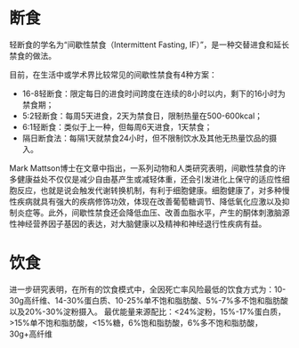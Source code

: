 

# 断食

轻断食的学名为“间歇性禁食（Intermittent Fasting, IF）”，是一种交替进食和延长禁食的做法。

目前，在生活中或学术界比较常见的间歇性禁食有4种方案：

- 16-8轻断食：限定每日的进食时间跨度在连续的8小时以内，剩下的16小时为禁食期；
- 5:2轻断食：每周5天进食，2天为禁食日，限制热量在500-600kcal；
- 6:1轻断食：类似于上一种，但每周6天进食，1天禁食；
- 隔日断食法：每隔1天就禁食24小时，但不限制饮水及其他无热量饮品的摄入。


Mark Mattson博士在文章中指出，一系列动物和人类研究表明，间歇性禁食的许多健康益处不仅仅是减少自由基产生或减轻体重，还会引发进化上保守的适应性细胞反应，也就是说会触发代谢转换机制，有利于细胞健康。细胞健康了，对多种慢性疾病就具有强大的疾病修饰功效，体现在改善葡萄糖调节、降低氧化应激以及抑制炎症等。此外，间歇性禁食还会降低血压、改善血脂水平，产生的酮体刺激脑源性神经营养因子基因的表达，对大脑健康以及精神和神经退行性疾病有益。

# 饮食

进一步研究表明，在所有的饮食模式中，全因死亡率风险最低的饮食方式为：10-30g高纤维、14-30%蛋白质、10-25%单不饱和脂肪酸、5%-7%多不饱和脂肪酸以及20%-30%淀粉摄入。
最优能量来源配比：<24%淀粉，15%-17%蛋白质，>15%单不饱和脂肪酸，<15%糖，6%饱和脂肪酸，6%多不饱和脂肪酸，30g+高纤维